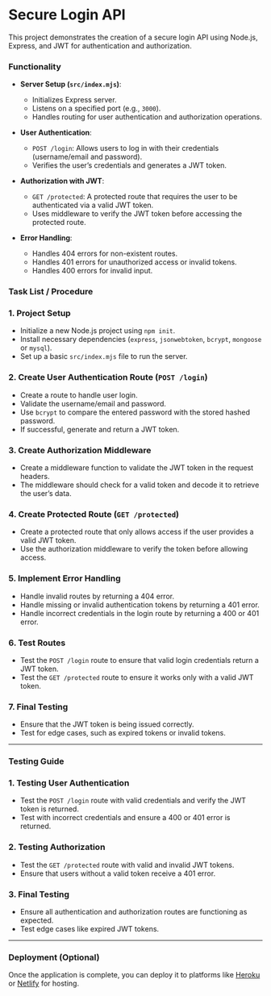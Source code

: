 # Secure Login API

This project demonstrates the creation of a secure login API using Node.js, Express, and JWT for authentication and authorization.

### Functionality

- **Server Setup (`src/index.mjs`)**:

  - Initializes Express server.
  - Listens on a specified port (e.g., `3000`).
  - Handles routing for user authentication and authorization operations.

- **User Authentication**:

  - `POST /login`: Allows users to log in with their credentials (username/email and password).
  - Verifies the user’s credentials and generates a JWT token.

- **Authorization with JWT**:

  - `GET /protected`: A protected route that requires the user to be authenticated via a valid JWT token.
  - Uses middleware to verify the JWT token before accessing the protected route.

- **Error Handling**:
  - Handles 404 errors for non-existent routes.
  - Handles 401 errors for unauthorized access or invalid tokens.
  - Handles 400 errors for invalid input.

### Task List / Procedure

### 1. **Project Setup**

- Initialize a new Node.js project using `npm init`.
- Install necessary dependencies (`express`, `jsonwebtoken`, `bcrypt`, `mongoose` or `mysql`).
- Set up a basic `src/index.mjs` file to run the server.

### 2. **Create User Authentication Route (`POST /login`)**

- Create a route to handle user login.
- Validate the username/email and password.
- Use `bcrypt` to compare the entered password with the stored hashed password.
- If successful, generate and return a JWT token.

### 3. **Create Authorization Middleware**

- Create a middleware function to validate the JWT token in the request headers.
- The middleware should check for a valid token and decode it to retrieve the user’s data.

### 4. **Create Protected Route (`GET /protected`)**

- Create a protected route that only allows access if the user provides a valid JWT token.
- Use the authorization middleware to verify the token before allowing access.

### 5. **Implement Error Handling**

- Handle invalid routes by returning a 404 error.
- Handle missing or invalid authentication tokens by returning a 401 error.
- Handle incorrect credentials in the login route by returning a 400 or 401 error.

### 6. **Test Routes**

- Test the `POST /login` route to ensure that valid login credentials return a JWT token.
- Test the `GET /protected` route to ensure it works only with a valid JWT token.

### 7. **Final Testing**

- Ensure that the JWT token is being issued correctly.
- Test for edge cases, such as expired tokens or invalid tokens.

---

### Testing Guide

### 1. **Testing User Authentication**

- Test the `POST /login` route with valid credentials and verify the JWT token is returned.
- Test with incorrect credentials and ensure a 400 or 401 error is returned.

### 2. **Testing Authorization**

- Test the `GET /protected` route with valid and invalid JWT tokens.
- Ensure that users without a valid token receive a 401 error.

### 3. **Final Testing**

- Ensure all authentication and authorization routes are functioning as expected.
- Test edge cases like expired JWT tokens.

---

### Deployment (Optional)

Once the application is complete, you can deploy it to platforms like [Heroku](https://heroku.com) or [Netlify](https://netlify.com) for hosting.
